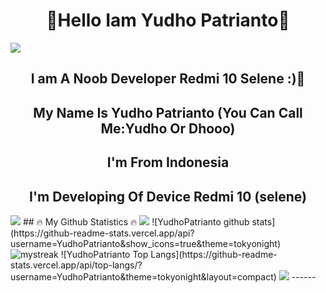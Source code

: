 <h1 align="center">👋Hello Iam Yudho Patrianto👋</h1>

<img src="https://user-images.githubusercontent.com/73097560/115834477-dbab4500-a447-11eb-908a-139a6edaec5c.gif"></a>
<h2 align="center">I am A Noob Developer Redmi 10 Selene :)🥲</h2>
<h2 align="center">My Name Is Yudho Patrianto (You Can Call Me:Yudho Or Dhooo)</h2>
<h2 align="center">I'm From Indonesia</h2>
<h2 align="center">I'm Developing Of Device Redmi 10 (selene)</h2>
<img src="https://user-images.githubusercontent.com/73097560/115834477-dbab4500-a447-11eb-908a-139a6edaec5c.gif"></a>
## 🔥 My Github Statistics 🔥
<img src="https://user-images.githubusercontent.com/73097560/115834477-dbab4500-a447-11eb-908a-139a6edaec5c.gif"></a>
![YudhoPatrianto github stats](https://github-readme-stats.vercel.app/api?username=YudhoPatrianto&show_icons=true&theme=tokyonight)
<img src="https://github-readme-streak-stats.herokuapp.com/?user=AkuraDiary&theme=tokyonight" alt="mystreak"/>
![YudhoPatrianto Top Langs](https://github-readme-stats.vercel.app/api/top-langs/?username=YudhoPatrianto&theme=tokyonight&layout=compact)
<img src="https://user-images.githubusercontent.com/73097560/115834477-dbab4500-a447-11eb-908a-139a6edaec5c.gif"></a>
------
